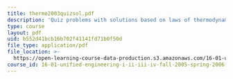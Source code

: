 ```yaml
---
title: thermo2003quizsol.pdf
description: 'Quiz problems with solutions based on laws of thermodynamics,enthalpy process.'
type: course
layout: pdf
uid: b552d41bcb16b702f41141fd71b0f50d
file_type: application/pdf
file_location: >-
  https://open-learning-course-data-production.s3.amazonaws.com/16-01-unified-engineering-i-ii-iii-iv-fall-2005-spring-2006/b552d41bcb16b702f41141fd71b0f50d_thermo2003quizsol.pdf
course_id: 16-01-unified-engineering-i-ii-iii-iv-fall-2005-spring-2006
---
```

